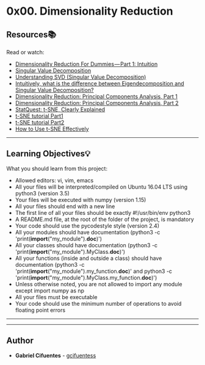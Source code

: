# 0x00. Dimensionality Reduction

## Resources:books:
Read or watch:
* [Dimensionality Reduction For Dummies — Part 1: Intuition](https://intranet.hbtn.io/rltoken/Vuiz8ugZSpVDZlGR5xxk3w)
* [Singular Value Decomposition](https://intranet.hbtn.io/rltoken/Qg_s08ni0zOWkqvvRM8ZwQ)
* [Understanding SVD (Singular Value Decomposition)](https://intranet.hbtn.io/rltoken/wGZbHyBSrasjjmns_2wEkg)
* [Intuitively, what is the difference between Eigendecomposition and Singular Value Decomposition?](https://intranet.hbtn.io/rltoken/WyHO8ZBDqbKmzUoD0Ukf7Q)
* [Dimensionality Reduction: Principal Components Analysis, Part 1](https://intranet.hbtn.io/rltoken/euVIN9M2jJ-PHyOEBnI1lA)
* [Dimensionality Reduction: Principal Components Analysis, Part 2](https://intranet.hbtn.io/rltoken/co3YVWGBIdcto2q3HPu51A)
* [StatQuest: t-SNE, Clearly Explained](https://intranet.hbtn.io/rltoken/XGKIL0TBES-GY6gO6VoSmg)
* [t-SNE tutorial Part1](https://intranet.hbtn.io/rltoken/IaO5r9ba0T_flqHcQv83fA)
* [t-SNE tutorial Part2](https://intranet.hbtn.io/rltoken/hariVnyW46RIjyXj6DefGA)
* [How to Use t-SNE Effectively](https://intranet.hbtn.io/rltoken/ZGyuMFuDwY6SzE-pM3ZrTw)

---
## Learning Objectives:bulb:
What you should learn from this project:

* Allowed editors: vi, vim, emacs
* All your files will be interpreted/compiled on Ubuntu 16.04 LTS using python3 (version 3.5)
* Your files will be executed with numpy (version 1.15)
* All your files should end with a new line
* The first line of all your files should be exactly #!/usr/bin/env python3
* A README.md file, at the root of the folder of the project, is mandatory
* Your code should use the pycodestyle style (version 2.4)
* All your modules should have documentation (python3 -c 'print(__import__("my_module").__doc__)')
* All your classes should have documentation (python3 -c 'print(__import__("my_module").MyClass.__doc__)')
* All your functions (inside and outside a class) should have documentation (python3 -c 'print(__import__("my_module").my_function.__doc__)' and python3 -c 'print(__import__("my_module").MyClass.my_function.__doc__)')
* Unless otherwise noted, you are not allowed to import any module except import numpy as np
* All your files must be executable
* Your code should use the minimum number of operations to avoid floating point errors

---
---

## Author
* **Gabriel Cifuentes** - [gcifuentess](https://github.com/gcifuentess)